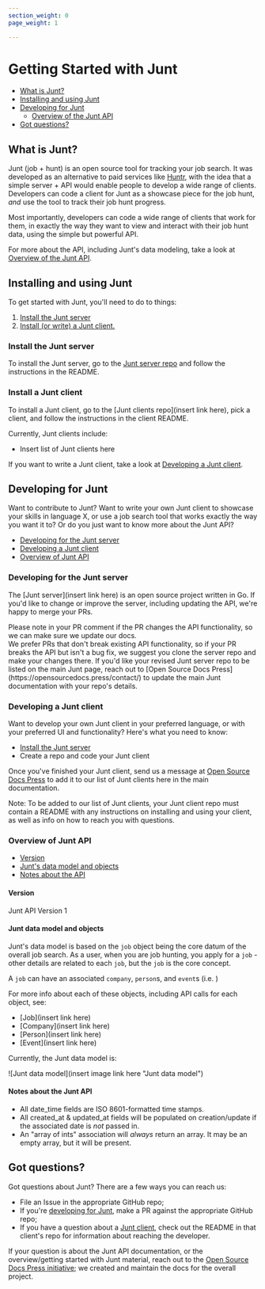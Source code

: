 ```yaml
---
section_weight: 0
page_weight: 1

---
```



# Getting Started with Junt #

- [What is Junt?](#what_is_junt)
- [Installing and using Junt](#installing_and_using_junt)
- [Developing for Junt](#developing_for_junt)
  - [Overview of the Junt API](#overview_of_junt_api)
- [Got questions?](#got_questions)

## What is Junt? ##

Junt (job + hunt) is an open source tool for tracking your job search. It was developed as an alternative to paid services like [Huntr](https://huntr.co/), with the idea that a simple server + API would enable people to develop a wide range of clients. Developers can code a client for Junt as a showcase piece for the job hunt, _and_ use the tool to track their job hunt progress.

Most importantly, developers can code a wide range of clients that work for them, in exactly the way they want to view and interact with their job hunt data, using the simple but powerful API.

For more about the API, including Junt's data modeling, take a look at [Overview of the Junt API](#overview_of_junt_api).

## Installing and using Junt ##

To get started with Junt, you'll need to do to things:

1. [Install the Junt server](#install_the_junt_server)
2. [Install (or write) a Junt client.](#install_a_junt_client)

### Install the Junt server ###

To install the Junt server, go to the [Junt server repo](https://github.com/masukomi/junt_server) and follow the instructions in the README.

### Install a Junt client ###

To install a Junt client, go to the [Junt clients repo](insert link here), pick a client, and follow the instructions in the client README.

Currently, Junt clients include:

- Insert list of Junt clients here

If you want to write a Junt client, take a look at [Developing a Junt client](#developing_a_junt_client).

## Developing for Junt ##

Want to contribute to Junt? Want to write your own Junt client to showcase your skills in language X, or use a job search tool that works exactly the way you want it to? Or do you just want to know more about the Junt API?

- [Developing for the Junt server](#developing_for_the_junt_server)
- [Developing a Junt client](#developing_a_junt_client)
- [Overview of Junt API](#overview_of_junt_api)

### Developing for the Junt server ###

The [Junt server](insert link here) is an open source project written in Go. If you'd like to change or improve the server, including updating the API, we're happy to merge your PRs.

<aside ="notice">Please note in your PR comment if the PR changes the API functionality, so we can make sure we update our docs.</aside>

<aside ="warning">We prefer PRs that don't break existing API functionality, so if your PR breaks the API but isn't a bug fix, we suggest you clone the server repo and make your changes there. If you'd like your revised Junt server repo to be listed on the main Junt page, reach out to [Open Source Docs Press](https://opensourcedocs.press/contact/) to update the main Junt documentation with your repo's details.</aside>

### Developing a Junt client ###

Want to develop your own Junt client in your preferred language, or with your preferred UI and functionality? Here's what you need to know:

- [Install the Junt server](#install_the_junt_server)
- Create a repo and code your Junt client

Once you've finished your Junt client, send us a message at [Open Source Docs Press](https://opensourcedocs.press/contact/) to add it to our list of Junt clients here in the main documentation.

<aside ="notice">Note: To be added to our list of Junt clients, your Junt client repo must contain a README with any instructions on installing and using your client, as well as info on how to reach you with questions.</aside>

### Overview of Junt API ###

- [Version](#version)
- [Junt's data model and objects](#junt_data_model_and_objects)
- [Notes about the API](#notes_about_the_junt_api)

#### Version ####

Junt API Version 1

#### Junt data model and objects ####

Junt's data model is based on the `job` object being the core datum of the overall job search. As a user, when you are job hunting, you apply for a `job` - other details are related to each `job`, but the `job` is the core concept.

A `job` can have an associated `company`, `person`s, and `event`s (i.e. )

For more info about each of these objects, including API calls for each object, see:

- [Job](insert link here)
- [Company](insert link here)
- [Person](insert link here)
- [Event](insert link here)

Currently, the Junt data model is:

![Junt data model](insert image link here "Junt data model")



#### Notes about the Junt API ####

- All date_time fields are ISO 8601-formatted time stamps.
- All created_at & updated_at fields will be populated on creation/update if the associated date is _not_ passed in.
- An "array of ints" association will _always_ return an array. It may be an empty array, but it will be present.

## Got questions? ##

Got questions about Junt? There are a few ways you can reach us:

- File an Issue in the appropriate GitHub repo;
- If you're [developing for Junt](#developing_for_junt), make a PR against the appropriate GitHub repo;
- If you have a question about a [Junt client](#junt_clients), check out the README in that client's repo for information about reaching the developer.

If your question is about the Junt API documentation, or the overview/getting started with Junt material, reach out to the [Open Source Docs Press initiative](https://opensourcedocs.press/contact/); we created and maintain the docs for the overall project.
